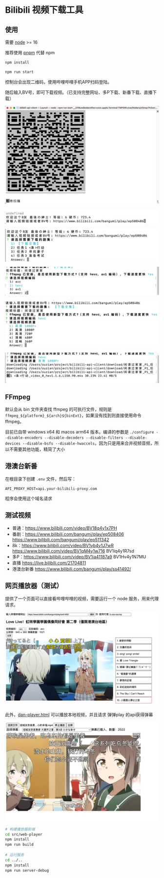 # Bilibili 视频下载工具

## 使用

需要 [node](https://nodejs.org/) >= 16

推荐使用 [pnpm](https://pnpm.io/zh/) 代替 npm

```sh
npm install
```

```sh
npm run start
```

控制台会出现二维码，使用哔哩哔哩手机APP扫码登陆。

随后输入BV号，即可下载视频。（已支持完整网址、多P下载、新番下载、直播下载）

![](./images/2022-05-16-10-12-54.png)

![](./images/2022-05-18-10-21-08.png)

![](./images/2022-05-18-10-21-20.png)

![](./images/2022-05-18-10-21-43.png)

![](./images/2022-05-18-10-21-56.png)

![](./images/2022-05-18-10-22-15.png)

## FFmpeg

默认会从 bin 文件夹查找 ffmpeg 的可执行文件，规则是 `ffmpeg_${platform}_${arch}${binExt}`，如果没有找到则直接使用命令 ffmpeg。

目前已自带 windows x64 和 macos arm64 版本。编译的参数是 `./configure --disable-encoders --disable-decoders --disable-filters --disable-devices --disable-bsfs --disable-hwaccels`，因为只是用来合并视频音频，所以不需要其他功能，精简了大小

## 港澳台新番

在根目录下创建 `.env` 文件，然后写：

```
API_PROXY_HOST=api.your-bilibili-proxy.com
```

程序会使用这个域名请求

## 测试视频

* 普通：https://www.bilibili.com/video/BV18q4y1x7PH
* 番剧：https://www.bilibili.com/bangumi/play/ep508406 https://www.bilibili.com/bangumi/play/ep511342
* 8k：https://www.bilibili.com/video/BV1yb4y1J7wR https://www.bilibili.com/video/BV1qM4y1w716 BV1iq4y1R7sd
* 多P：https://www.bilibili.com/video/BV1ia41187a9 BV1Hv4y1N7MU
* 直播 https://live.bilibili.com/21704811
* 港澳台新番 https://www.bilibili.com/bangumi/play/ss41492/

## 网页播放器（测试）

提供了一个页面可以直接看哔哩哔哩的视频，需要运行一个 node 服务，用来代理请求。

![](./images/2022-06-10-15-38-59.png)

此外，[dan-player.html](./src/web-player/dan-player.html) 可以播放本地视频，并且请求 弹弹play 的api获得弹幕

![](./images/2022-06-09-17-38-35.png)

```sh
# 构建播放器前端
cd src/web-player
npm install
npm run build

# 运行服务
cd ../..
npm install
npm run server-debug

```